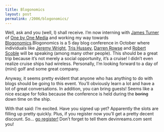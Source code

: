 ```yaml
---
title: Blogonomics
layout: post
permalink: /2006/blogonomics/
---
```

Well, ask and you (well, I) shall receive. I&#8217;m now interning with [James Turner][1] of [One by One Media][2] and working my way towards [Blogonomics][3].Blogonomics is a 5 day blog conference in October where individuals like [Jeremy Wright][4], [Tris Hussey][5], [Darren Rowse][6] and [Robert Scoble][7] will be speaking (among many other people). This should be a great trip because it&#8217;s not merely a social opportunity, it&#8217;s a cruise! I didn&#8217;t even realize cruise ships had wireless. Personally, I&#8217;m looking forward to a day of (mini) golf and some great company.

Anyway, it seems pretty evident that anyone who has anything to do with blogs should be going to this event. You&#8217;ll obviously learn a lot and have a lot of great conversations. In addition, you can bring guests! Seems like a nice escape for folks because the conference is held during the <strike>boring</strike> down time on the ship.

With that said: I&#8217;m excited. Have you signed up yet? Apparently the slots are filling up pretty quickly. Plus, if you register now you&#8217;ll get a pretty decent discount. So&#8230; [go register!][8] Don&#8217;t forget to tell them devinreams.com sent you!

 [1]: http://www.genuineblog.com/
 [2]: http://www.onebyonemedia.com/
 [3]: http://www.blogonomics.net/
 [4]: http://www.ensight.org/
 [5]: http://blog.larixconsulting.com/
 [6]: http://www.problogger.net/
 [7]: http://scobleizer.wordpress.com/
 [8]: http://www.blogonomics.net/wp/register/?dreams